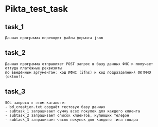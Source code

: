# Pikta_test_task
## task_1
    Данная программа переводит файлы формата json

## task_2
    Данная программа отправляет POST запрос в базу данных ФНС и получает оттуда платёжные реквизиты
    по введённым аргументам: код ИФНС (ifns) и код подразделения ОКТММО (oktmmf).

## task_3
    SQL запросы в этом каталоге:
    - bd_creation.txt создаёт тестовую базу данных
    - subtask_1 запрашивает сумму всех покупок для каждого клиента
    - subtask_2 запрашивает список клиентов, купивших телефон
    - subtask_3 запрашивает число покупок для каждого типа товара